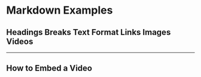 # Markdown Examples
## Headings Breaks Text Format Links Images Videos
***

## How to Embed a Video





